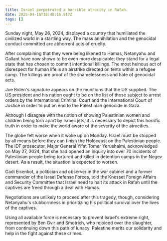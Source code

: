 ```yaml
---
title: Israel perpetrated a horrible atrocity in Rafah.
date: 2025-04-16T18:48:16.917Z
tags: []
---
```


Sunday night, May 26, 2024, displayed a country that humiliated the civilized world in a startling way. The mass annihilation and the genocidal conduct committed are abhorrent acts of cruelty.

After complaining that they were being likened to Hamas, Netanyahu and Gallant have now shown to be even more despicable: they stand for a legal state that has chosen to commit intentional killings. The most heinous act of disrespect for human life is an airstrike directed on tents within a refugee camp. The killings are proof of the shamelessness and hate of genocidal acts.

Joe Biden's signature appears on the munitions that the US supplied. The US president and his nation ought to be on the list of those subject to arrest orders by the International Criminal Court and the International Court of Justice in order to put an end to the Palestinian genocide in Gaza.

Although I disagree with the notion of showing Palestinian women and children being torn apart by Israeli jets, it is necessary to depict this horrific truth in order to make the world aware of the severity of the atrocities.

The globe felt worse when it woke up on Monday. Israel must be stopped by all means before they can finish the Holocaust on the Palestinian people. The IDF prosecutor, Major General Yifat Tomer Yerushalmi, acknowledged on May 27, 2024, that she had opened an inquiry into over 70 incidents of Palestinian people being tortured and killed in detention camps in the Negev desert. As a result, the situation is expected to worsen.

Gadi Eisenkot, a politician and observer in the war cabinet and a former commander of the Israel Defense Forces, told the Knesset Foreign Affairs and Security Committee that Israel need to halt its attack in Rafah until the captives are freed through a deal with Hamas. 

Negotiations are unlikely to proceed after this tragedy, though, considering Netanyahu's stubbornness in prioritizing his political survival over the lives of the captives.

Using all available force is necessary to prevent Israel's extreme right, represented by Ben Gvir and Smotrich, who rejoiced over the slaughter, from continuing down this path of lunacy. Palestine merits our solidarity and help in the fight against these crimes.
